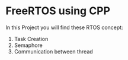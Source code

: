 # FreeRTOS using CPP

In this Project you will find these RTOS concept:
1. Task Creation
2. Semaphore
3. Communication between thread
